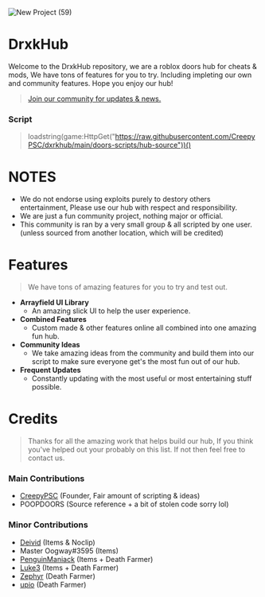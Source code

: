 ![New Project (59)](https://user-images.githubusercontent.com/123327228/233938165-1408b644-5311-443a-941e-a93475ff67ff.png)

# DrxkHub
Welcome to the DrxkHub repository, we are a roblox doors hub for cheats & mods, We have tons of features for you to try. Including impleting our own and community features. Hope you enjoy our hub!

> [Join our community for updates & news.](https://discord.gg/BHQD5vvNxs)

### Script
> loadstring(game:HttpGet("https://raw.githubusercontent.com/CreepyPSC/dxrkhub/main/doors-scripts/hub-source"))()

# NOTES
- We do not endorse using exploits purely to destory others entertainment, Please use our hub with respect and responsibility.
- We are just a fun community project, nothing major or official.
- This community is ran by a very small group & all scripted by one user. (unless sourced from another location, which will be credited)

# Features
> We have tons of amazing features for you to try and test out.

 - **Arrayfield UI Library**
	 - An amazing slick UI to help the user experience.
 - **Combined Features**
   - Custom made & other features online all combined into one amazing fun hub.
 - **Community Ideas**
	 - We take amazing ideas from the community and build them into our script to make sure everyone get's the most fun out of our hub.
 - **Frequent Updates**
	 - Constantly updating with the most useful or most entertaining stuff possible.
   
# Credits
> Thanks for all the amazing work that helps build our hub, If you think you've helped out your probably on this list. If not then feel free to contact us.

### Main Contributions
 - [CreepyPSC](https://www.youtube.com/channel/UCeQUNjibD870MxuIqrd1akQ) (Founder, Fair amount of scripting & ideas)
 - POOPDOORS (Source reference + a bit of stolen code sorry lol)
 
### Minor Contributions
 - [Deivid](https://www.youtube.com/channel/UCG7a_RfuHPdVY2RTu0MLBGw) (Items & Noclip)
 - Master Oogway#3595 (Items)
 - [PenguinManiack](https://www.youtube.com/channel/UCkvZR3N1zYUucGiQHShMIlg) (Items + Death Farmer)
 - [Luke3](https://www.youtube.com/channel/UCJOCutsyC8ze5DD2e7cP5sQ) (Items + Death Farmer)
 - [Zephyr](https://twitter.com/zephyr_RBLX) (Death Farmer)
 - [upio](https://www.youtube.com/channel/UC46XO_23tTvD6GedPe2NvcQ) (Death Farmer)
